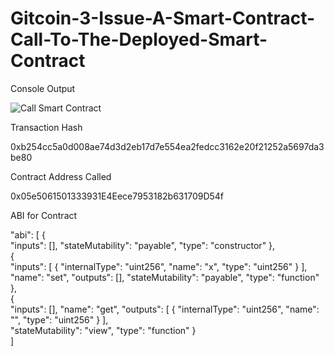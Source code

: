 # Gitcoin-3-Issue-A-Smart-Contract-Call-To-The-Deployed-Smart-Contract

Console Output

![Call Smart Contract](https://user-images.githubusercontent.com/6120288/128809820-cf16a20f-274c-49d7-9f94-b9d7f8c1503f.png)

Transaction Hash

0xb254cc5a0d008ae74d3d2eb17d7e554ea2fedcc3162e20f21252a5697da3be80

Contract Address Called

0x05e5061501333931E4Eece7953182b631709D54f

ABI for Contract

"abi": [
    {    
      "inputs": [],
      "stateMutability": "payable",
      "type": "constructor"
    },   
    {    
      "inputs": [
        {
          "internalType": "uint256",
          "name": "x", 
          "type": "uint256"
        }
      ],   
      "name": "set",
      "outputs": [],
      "stateMutability": "payable",
      "type": "function"
    },   
    {    
      "inputs": [],
      "name": "get",
      "outputs": [
        {
          "internalType": "uint256",
          "name": "",
          "type": "uint256"
        }
      ],   
      "stateMutability": "view",
      "type": "function"
    }    
  ]

